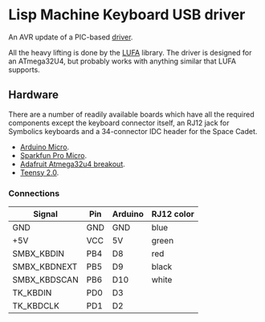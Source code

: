 # Lisp Machine Keyboard USB driver #

An AVR update of a PIC-based [driver](https://github.com/MMcM/lmkbd).

All the heavy lifting is done by the
[LUFA](http://www.fourwalledcubicle.com/LUFA.php) library. The driver is designed for
an ATmega32U4, but probably works with anything similar that LUFA supports.

## Hardware ##

There are a number of readily available boards which have all the required components
except the keyboard connector itself, an RJ12 jack for Symbolics keyboards and a
34-connector IDC header for the Space Cadet.

* [Arduino Micro](http://arduino.cc/en/Main/arduinoBoardMicro).
* [Sparkfun Pro Micro](https://www.sparkfun.com/products/12640).
* [Adafruit Atmega32u4 breakout](http://www.ladyada.net/products/atmega32u4breakout/).
* [Teensy 2.0](https://www.pjrc.com/teensy/index.html).

### Connections ###

| Signal       | Pin | Arduino | RJ12 color |
|--------------|-----|---------|------------|
| GND          | GND | GND     | blue       |
| +5V          | VCC | 5V      | green      |
| SMBX_KBDIN   | PB4 | D8      | red        |
| SMBX_KBDNEXT | PB5 | D9      | black      |
| SMBX_KBDSCAN | PB6 | D10     | white      |
| TK_KBDIN     | PD0 | D3      |            |
| TK_KBDCLK    | PD1 | D2      |            |
